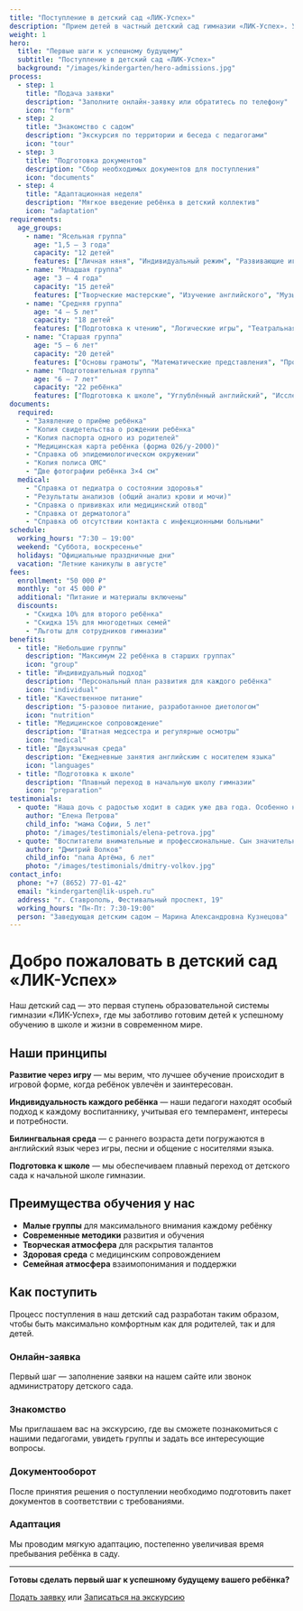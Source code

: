 ```yaml
---
title: "Поступление в детский сад «ЛИК-Успех»"
description: "Прием детей в частный детский сад гимназии «ЛИК-Успех». Узнайте требования, документы и процедуру поступления."
weight: 1
hero:
  title: "Первые шаги к успешному будущему"
  subtitle: "Поступление в детский сад «ЛИК-Успех»"
  background: "/images/kindergarten/hero-admissions.jpg"
process:
  - step: 1
    title: "Подача заявки"
    description: "Заполните онлайн-заявку или обратитесь по телефону"
    icon: "form"
  - step: 2
    title: "Знакомство с садом"
    description: "Экскурсия по территории и беседа с педагогами"
    icon: "tour"
  - step: 3
    title: "Подготовка документов"
    description: "Сбор необходимых документов для поступления"
    icon: "documents"
  - step: 4
    title: "Адаптационная неделя"
    description: "Мягкое введение ребёнка в детский коллектив"
    icon: "adaptation"
requirements:
  age_groups:
    - name: "Ясельная группа"
      age: "1,5 — 3 года"
      capacity: "12 детей"
      features: ["Личная няня", "Индивидуальный режим", "Развивающие игры"]
    - name: "Младшая группа"
      age: "3 — 4 года"
      capacity: "15 детей"
      features: ["Творческие мастерские", "Изучение английского", "Музыкальные занятия"]
    - name: "Средняя группа"
      age: "4 — 5 лет"
      capacity: "18 детей"
      features: ["Подготовка к чтению", "Логические игры", "Театральная студия"]
    - name: "Старшая группа"
      age: "5 — 6 лет"
      capacity: "20 детей"
      features: ["Основы грамоты", "Математические представления", "Проектная деятельность"]
    - name: "Подготовительная группа"
      age: "6 — 7 лет"
      capacity: "22 ребёнка"
      features: ["Подготовка к школе", "Углублённый английский", "Исследовательская деятельность"]
documents:
  required:
    - "Заявление о приёме ребёнка"
    - "Копия свидетельства о рождении ребёнка"
    - "Копия паспорта одного из родителей"
    - "Медицинская карта ребёнка (форма 026/у-2000)"
    - "Справка об эпидемиологическом окружении"
    - "Копия полиса ОМС"
    - "Две фотографии ребёнка 3×4 см"
  medical:
    - "Справка от педиатра о состоянии здоровья"
    - "Результаты анализов (общий анализ крови и мочи)"
    - "Справка о прививках или медицинский отвод"
    - "Справка от дерматолога"
    - "Справка об отсутствии контакта с инфекционными больными"
schedule:
  working_hours: "7:30 — 19:00"
  weekend: "Суббота, воскресенье"
  holidays: "Официальные праздничные дни"
  vacation: "Летние каникулы в августе"
fees:
  enrollment: "50 000 ₽"
  monthly: "от 45 000 ₽"
  additional: "Питание и материалы включены"
  discounts:
    - "Скидка 10% для второго ребёнка"
    - "Скидка 15% для многодетных семей"
    - "Льготы для сотрудников гимназии"
benefits:
  - title: "Небольшие группы"
    description: "Максимум 22 ребёнка в старших группах"
    icon: "group"
  - title: "Индивидуальный подход"
    description: "Персональный план развития для каждого ребёнка"
    icon: "individual"
  - title: "Качественное питание"
    description: "5-разовое питание, разработанное диетологом"
    icon: "nutrition"
  - title: "Медицинское сопровождение"
    description: "Штатная медсестра и регулярные осмотры"
    icon: "medical"
  - title: "Двуязычная среда"
    description: "Ежедневные занятия английским с носителем языка"
    icon: "languages"
  - title: "Подготовка к школе"
    description: "Плавный переход в начальную школу гимназии"
    icon: "preparation"
testimonials:
  - quote: "Наша дочь с радостью ходит в садик уже два года. Особенно нравятся занятия английским и творческие мастерские."
    author: "Елена Петрова"
    child_info: "мама Софии, 5 лет"
    photo: "/images/testimonials/elena-petrova.jpg"
  - quote: "Воспитатели внимательные и профессиональные. Сын значительно развился за год — читает, считает, говорит простые фразы на английском."
    author: "Дмитрий Волков"
    child_info: "папа Артёма, 6 лет"
    photo: "/images/testimonials/dmitry-volkov.jpg"
contact_info:
  phone: "+7 (8652) 77-01-42"
  email: "kindergarten@lik-uspeh.ru"
  address: "г. Ставрополь, Фестивальный проспект, 19"
  working_hours: "Пн-Пт: 7:30-19:00"
  person: "Заведующая детским садом — Марина Александровна Кузнецова"
---
```


# Добро пожаловать в детский сад «ЛИК-Успех»

Наш детский сад — это первая ступень образовательной системы гимназии «ЛИК-Успех», где мы заботливо готовим детей к успешному обучению в школе и жизни в современном мире.

## Наши принципы

**Развитие через игру** — мы верим, что лучшее обучение происходит в игровой форме, когда ребёнок увлечён и заинтересован.

**Индивидуальность каждого ребёнка** — наши педагоги находят особый подход к каждому воспитаннику, учитывая его темперамент, интересы и потребности.

**Билингвальная среда** — с раннего возраста дети погружаются в английский язык через игры, песни и общение с носителями языка.

**Подготовка к школе** — мы обеспечиваем плавный переход от детского сада к начальной школе гимназии.

## Преимущества обучения у нас

- **Малые группы** для максимального внимания каждому ребёнку
- **Современные методики** развития и обучения
- **Творческая атмосфера** для раскрытия талантов
- **Здоровая среда** с медицинским сопровождением
- **Семейная атмосфера** взаимопонимания и поддержки

## Как поступить

Процесс поступления в наш детский сад разработан таким образом, чтобы быть максимально комфортным как для родителей, так и для детей.

### Онлайн-заявка

Первый шаг — заполнение заявки на нашем сайте или звонок администратору детского сада.

### Знакомство

Мы приглашаем вас на экскурсию, где вы сможете познакомиться с нашими педагогами, увидеть группы и задать все интересующие вопросы.

### Документооборот

После принятия решения о поступлении необходимо подготовить пакет документов в соответствии с требованиями.

### Адаптация

Мы проводим мягкую адаптацию, постепенно увеличивая время пребывания ребёнка в саду.

---

**Готовы сделать первый шаг к успешному будущему вашего ребёнка?**

[Подать заявку](/kindergarten/application) или [Записаться на экскурсию](/contacts)